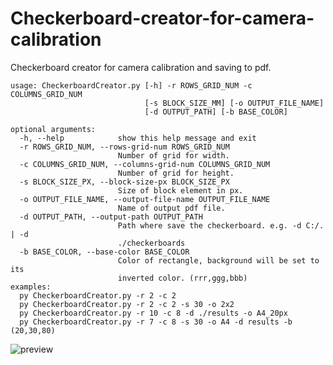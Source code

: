 # Checkerboard-creator-for-camera-calibration
Checkerboard creator for camera calibration and saving to pdf.

```
usage: CheckerboardCreator.py [-h] -r ROWS_GRID_NUM -c COLUMNS_GRID_NUM
                              [-s BLOCK_SIZE_MM] [-o OUTPUT_FILE_NAME]
                              [-d OUTPUT_PATH] [-b BASE_COLOR]

optional arguments:
  -h, --help            show this help message and exit
  -r ROWS_GRID_NUM, --rows-grid-num ROWS_GRID_NUM
                        Number of grid for width.
  -c COLUMNS_GRID_NUM, --columns-grid-num COLUMNS_GRID_NUM
                        Number of grid for height.
  -s BLOCK_SIZE_PX, --block-size-px BLOCK_SIZE_PX
                        Size of block element in px.
  -o OUTPUT_FILE_NAME, --output-file-name OUTPUT_FILE_NAME
                        Name of output pdf file.
  -d OUTPUT_PATH, --output-path OUTPUT_PATH
                        Path where save the checkerboard. e.g. -d C:/. | -d
                        ./checkerboards
  -b BASE_COLOR, --base-color BASE_COLOR
                        Color of rectangle, background will be set to its
                        inverted color. (rrr,ggg,bbb)
examples:
  py CheckerboardCreator.py -r 2 -c 2
  py CheckerboardCreator.py -r 2 -c 2 -s 30 -o 2x2
  py CheckerboardCreator.py -r 10 -c 8 -d ./results -o A4_20px
  py CheckerboardCreator.py -r 7 -c 8 -s 30 -o A4 -d results -b (20,30,80)
  ```
  
![preview](https://github.com/ProximaB/Checkerboard-creator-for-camera-calibration/blob/master/preview.png?raw=true)
